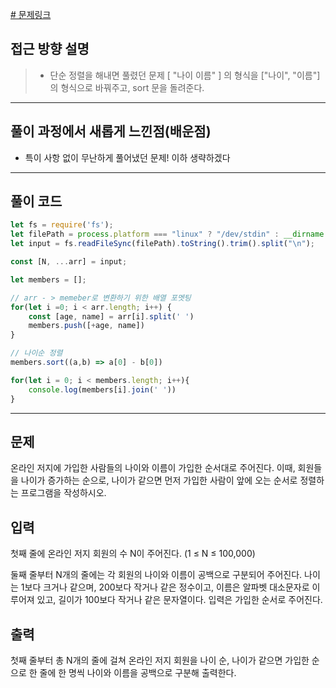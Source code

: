
[# 문제링크](https://www.acmicpc.net/problem/10814)

## 접근 방향 설명

> - 단순 정렬을 해내면 풀렸던 문제
> [ "나이 이름" ] 의 형식을 ["나이", "이름"] 의 형식으로 바꿔주고, sort 문을 돌려준다. 

---

## 풀이 과정에서 새롭게 느낀점(배운점)

- 특이 사항 없이 무난하게 풀어냈던 문제! 
이하 생략하겠다 

---

## 풀이 코드

```js
let fs = require('fs');
let filePath = process.platform === "linux" ? "/dev/stdin" : __dirname + "/input.txt";
let input = fs.readFileSync(filePath).toString().trim().split("\n");

const [N, ...arr] = input;

let members = [];

// arr - > memeber로 변환하기 위한 배열 포멧팅
for(let i =0; i < arr.length; i++) {
    const [age, name] = arr[i].split(' ')
    members.push([+age, name])
}

// 나이순 정렬
members.sort((a,b) => a[0] - b[0])

for(let i = 0; i < members.length; i++){
    console.log(members[i].join(' '))
}
```

---


## 문제
온라인 저지에 가입한 사람들의 나이와 이름이 가입한 순서대로 주어진다. 이때, 회원들을 나이가 증가하는 순으로, 나이가 같으면 먼저 가입한 사람이 앞에 오는 순서로 정렬하는 프로그램을 작성하시오.

## 입력
첫째 줄에 온라인 저지 회원의 수 N이 주어진다. (1 ≤ N ≤ 100,000)

둘째 줄부터 N개의 줄에는 각 회원의 나이와 이름이 공백으로 구분되어 주어진다. 나이는 1보다 크거나 같으며, 200보다 작거나 같은 정수이고, 이름은 알파벳 대소문자로 이루어져 있고, 길이가 100보다 작거나 같은 문자열이다. 입력은 가입한 순서로 주어진다.

## 출력
첫째 줄부터 총 N개의 줄에 걸쳐 온라인 저지 회원을 나이 순, 나이가 같으면 가입한 순으로 한 줄에 한 명씩 나이와 이름을 공백으로 구분해 출력한다.
